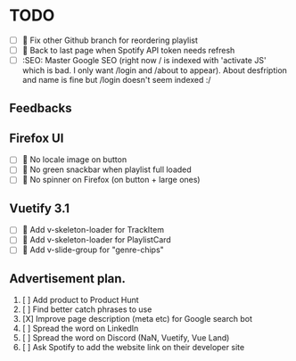 # TODO

- [ ] 🚧 Fix other Github branch for reordering playlist
- [ ] 🚧 Back to last page when Spotify API token needs refresh
- [ ] :SEO: Master Google SEO (right now / is indexed with 'activate JS' which is bad. I only want /login and /about to appear). About desfription and name is fine but /login doesn't seem indexed :/
## Feedbacks

## Firefox UI

- [ ] 🎨 No locale image on button
- [ ] 🎨 No green snackbar when playlist full loaded
- [ ] 🎨 No spinner on Firefox (on button + large ones)

## Vuetify 3.1

- [ ] 🎨 Add v-skeleton-loader for TrackItem
- [ ] 🎨 Add v-skeleton-loader for PlaylistCard
- [ ] 🎨 Add v-slide-group for "genre-chips"

## Advertisement plan.

1. [ ] Add product to Product Hunt
2. [ ] Find better catch phrases to use
3. [X] Improve page description (meta etc) for Google search bot
4. [ ] Spread the word on LinkedIn
5. [ ] Spread the word on Discord (NaN, Vuetify, Vue Land)
6. [ ] Ask Spotify to add the website link on their developer site
